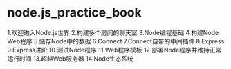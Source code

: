 # node.js_practice_book
1.欢迎进入Node.js世界
2.构建多个房间的聊天室
3.Node编程基础
4.构建Node Web程序
5.储存Node中的数据
6.Connect
7.Connect自带的中间插件
8.Express
9.Express进阶
10.测试Node程序
11.Web程序模板
12.部署Node程序并维持正常运行时间
13.超越Web服务器
14.Node生态系统